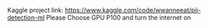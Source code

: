 Kaggle project link: https://www.kaggle.com/code/wwanneeat/pii-detection-ml
Please Choose GPU P100 and turn the internet on
